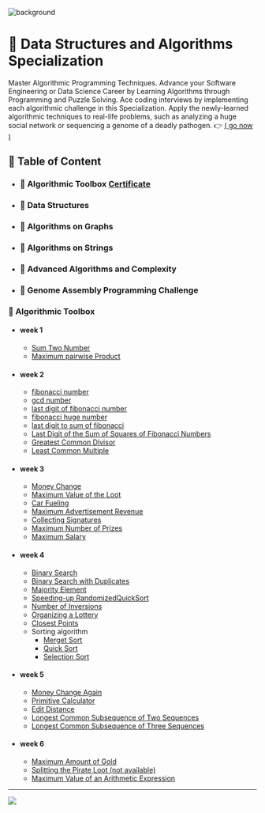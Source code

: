 ![background](https://github.com/youssefshibl/Data-Structures-and-Algorithms-Specialization-San-Diego/assets/63800183/d049628a-f49e-48de-8c12-28391e22fecc)

# 🚀 Data Structures and Algorithms Specialization
Master Algorithmic Programming Techniques. Advance your Software Engineering or Data Science Career by Learning Algorithms through Programming and Puzzle Solving. Ace coding interviews by implementing each algorithmic challenge in this Specialization. Apply the newly-learned algorithmic techniques to real-life problems, such as analyzing a huge social network or sequencing a genome of a deadly pathogen. 👉 [( go now )](https://www.coursera.org/specializations/data-structures-algorithms)

## 📝 Table of Content
 - ### 📌 Algorithmic Toolbox [Certificate](https://coursera.org/share/e48e01afb6f0dca264831997c10909c6)
 - ### 📌 Data Structures
 - ### 📌 Algorithms on Graphs
 - ### 📌 Algorithms on Strings
 - ### 📌 Advanced Algorithms and Complexity
 - ### 📌 Genome Assembly Programming Challenge

###  🐞 Algorithmic Toolbox
 - #### week 1
    * [ Sum Two Number ](https://github.com/youssefshibl/Data-Structures-and-Algorithms-Specialization-San-Diego/blob/main/Algorithmic-Toolbox/week1/1_sum_two_number.py)
    * [ Maximum pairwise Product ](https://github.com/youssefshibl/Data-Structures-and-Algorithms-Specialization-San-Diego/blob/main/Algorithmic-Toolbox/week1/2_maximum_pairwise_product.py)
  - #### week 2 
      * [  fibonacci number](https://github.com/youssefshibl/Data-Structures-and-Algorithms-Specialization-San-Diego/blob/main/Algorithmic-Toolbox/week2/1_get_fibonacci_number.py)
      * [ gcd number  ](https://github.com/youssefshibl/Data-Structures-and-Algorithms-Specialization-San-Diego/blob/main/Algorithmic-Toolbox/week2/2_get_gcd.py)
      * [last digit of fibonacci number](https://github.com/youssefshibl/Data-Structures-and-Algorithms-Specialization-San-Diego/blob/main/Algorithmic-Toolbox/week2/3_fibonacci_last_digit.py)
      * [fibonacci huge number  ](https://github.com/youssefshibl/Data-Structures-and-Algorithms-Specialization-San-Diego/blob/main/Algorithmic-Toolbox/week2/4_fibonacci_huge.py)
      * [last digit to sum of fibonacci ](https://github.com/youssefshibl/Data-Structures-and-Algorithms-Specialization-San-Diego/blob/main/Algorithmic-Toolbox/week2/5_fibonacci_sum_last.py) 
      * [Last Digit of the Sum of Squares of Fibonacci Numbers ](https://github.com/youssefshibl/Data-Structures-and-Algorithms-Specialization-San-Diego/blob/main/Algorithmic-Toolbox/week2/6_last_sum_squares_fibonacci_numbers.py)
      * [Greatest Common Divisor](https://github.com/youssefshibl/Data-Structures-and-Algorithms-Specialization-San-Diego/blob/main/Algorithmic-Toolbox/week2/7_get_lcm.py)
      * [Least Common Multiple](https://github.com/youssefshibl/Data-Structures-and-Algorithms-Specialization-San-Diego/blob/main/Algorithmic-Toolbox/week2/8_last_partial_sum_fiibonacci_numbers.py)
  - #### week 3
      * [Money Change](https://github.com/youssefshibl/Data-Structures-and-Algorithms-Specialization-San-Diego/blob/main/Algorithmic-Toolbox/week3/1_Money_Change.py)  
      * [Maximum Value of the Loot](https://github.com/youssefshibl/Data-Structures-and-Algorithms-Specialization-San-Diego/blob/main/Algorithmic-Toolbox/week3/2_Knapsack_Problem.py)
      * [Car Fueling](https://github.com/youssefshibl/Data-Structures-and-Algorithms-Specialization-San-Diego/blob/main/Algorithmic-Toolbox/week3/3_Car_Fueling.py)
      * [Maximum Advertisement Revenue](https://github.com/youssefshibl/Data-Structures-and-Algorithms-Specialization-San-Diego/blob/main/Algorithmic-Toolbox/week3/4_Maximum_Advertisement_Revenue.py)
      * [Collecting Signatures](https://github.com/youssefshibl/Data-Structures-and-Algorithms-Specialization-San-Diego/blob/main/Algorithmic-Toolbox/week3/5_Collecting_Signatures.py)
      * [Maximum Number of Prizes](https://github.com/youssefshibl/Data-Structures-and-Algorithms-Specialization-San-Diego/blob/main/Algorithmic-Toolbox/week3/6_Maximum_Number_of_Prizes.py)
      * [ Maximum Salary](https://github.com/youssefshibl/Data-Structures-and-Algorithms-Specialization-San-Diego/blob/main/Algorithmic-Toolbox/week3/7_Maximum_Salary.py)
  - #### week 4
      * [ Binary Search](https://github.com/youssefshibl/Data-Structures-and-Algorithms-Specialization-San-Diego/blob/main/Algorithmic-Toolbox/week4/1_Binary_Search.py)
      * [Binary Search with Duplicates](https://github.com/youssefshibl/Data-Structures-and-Algorithms-Specialization-San-Diego/blob/main/Algorithmic-Toolbox/week4/2_Binary_Search_with_Duplicates.py)
      * [Majority Element](https://github.com/youssefshibl/Data-Structures-and-Algorithms-Specialization-San-Diego/blob/main/Algorithmic-Toolbox/week4/3_Majority_Element.py)
      * [Speeding-up RandomizedQuickSort](https://github.com/youssefshibl/Data-Structures-and-Algorithms-Specialization-San-Diego/blob/main/Algorithmic-Toolbox/week4/4_Speeding_up_RandomizedQuickSort.py)
      * [Number of Inversions](https://github.com/youssefshibl/Data-Structures-and-Algorithms-Specialization-San-Diego/blob/main/Algorithmic-Toolbox/week4/5_Number_of_Inversions.py)
      * [Organizing a Lottery](https://github.com/youssefshibl/Data-Structures-and-Algorithms-Specialization-San-Diego/blob/main/Algorithmic-Toolbox/week4/6_Organizing_a_Lottery.py)
      * [ Closest Points](https://github.com/youssefshibl/Data-Structures-and-Algorithms-Specialization-San-Diego/blob/main/Algorithmic-Toolbox/week4/7_Closest_Points.py)
      * Sorting algorithm
        * [Merget Sort ](https://github.com/youssefshibl/Data-Structures-and-Algorithms-Specialization-San-Diego/blob/main/Algorithmic-Toolbox/week4/Merget_Sort.py)
        * [Quick Sort ](https://github.com/youssefshibl/Data-Structures-and-Algorithms-Specialization-San-Diego/blob/main/Algorithmic-Toolbox/week4/Quick_Sort.py)
        * [Selection Sort](https://github.com/youssefshibl/Data-Structures-and-Algorithms-Specialization-San-Diego/blob/main/Algorithmic-Toolbox/week4/Selection_Sort.py)
  - #### week 5
      * [Money Change Again](https://github.com/youssefshibl/Data-Structures-and-Algorithms-Specialization-San-Diego/blob/main/Algorithmic-Toolbox/week5/1_Money_Change_Again.py) 
      * [Primitive Calculator](https://github.com/youssefshibl/Data-Structures-and-Algorithms-Specialization-San-Diego/blob/main/Algorithmic-Toolbox/week5/2_Primitive_Calculator.py)    
      * [Edit Distance](https://github.com/youssefshibl/Data-Structures-and-Algorithms-Specialization-San-Diego/blob/main/Algorithmic-Toolbox/week5/3_Edit_Distance.py)
      * [Longest Common Subsequence of Two Sequences](https://github.com/youssefshibl/Data-Structures-and-Algorithms-Specialization-San-Diego/blob/main/Algorithmic-Toolbox/week5/4_Longest_Common_Subsequence_of_Two_Sequences.py)
      * [Longest Common Subsequence of Three Sequences](https://github.com/youssefshibl/Data-Structures-and-Algorithms-Specialization-San-Diego/blob/main/Algorithmic-Toolbox/week5/5_%20Longest_Common_Subsequence_of_Three_Sequences.py)
  - #### week 6  
      * [Maximum Amount of Gold](https://github.com/youssefshibl/Data-Structures-and-Algorithms-Specialization-San-Diego/blob/main/Algorithmic-Toolbox/week6/1_Maximum_Amount_of_Gold.py)  
      * [Splitting the Pirate Loot (not available)]() 
      * [Maximum Value of an Arithmetic Expression](https://github.com/youssefshibl/Data-Structures-and-Algorithms-Specialization-San-Diego/blob/main/Algorithmic-Toolbox/week6/3_Maximum_Value_of_an_Arithmetic_Expression.py) 





---
![](https://github.com/youssefshibl/Data-Structures-and-Algorithms-Specialization-San-Diego/assets/63800183/6f451ec2-cff5-43b1-8630-24c1cf83a47e)



